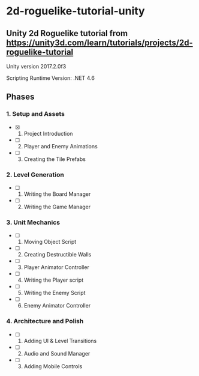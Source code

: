 # 2d-roguelike-tutorial-unity

## Unity 2d Roguelike tutorial from https://unity3d.com/learn/tutorials/projects/2d-roguelike-tutorial

Unity version 2017.2.0f3

Scripting Runtime Version: .NET 4.6

## Phases

### 1. Setup and Assets

- [x] 01. Project Introduction
- [ ] 02. Player and Enemy Animations
- [ ] 03. Creating the Tile Prefabs

### 2. Level Generation

- [ ] 01. Writing the Board Manager
- [ ] 02. Writing the Game Manager

### 3. Unit Mechanics

- [ ] 01. Moving Object Script
- [ ] 02. Creating Destructible Walls
- [ ] 03. Player Animator Controller
- [ ] 04. Writing the Player script
- [ ] 05. Writing the Enemy Script
- [ ] 06. Enemy Animator Controller

### 4. Architecture and Polish

- [ ] 01. Adding UI & Level Transitions
- [ ] 02. Audio and Sound Manager
- [ ] 03. Adding Mobile Controls